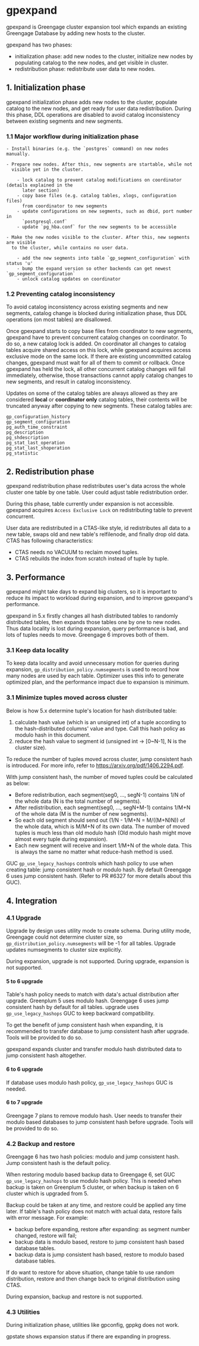 # gpexpand

gpexpand is Greengage cluster expansion tool which expands an existing Greengage
Database by adding new hosts to the cluster.

gpexpand has two phases:

* initialization phase: add new nodes to the cluster, initialize new nodes by
populating catalog to the new nodes, and get visible in cluster.
* redistribution phase: redistribute user data to new nodes.

## 1. Initialization phase

gpexpand initialization phase adds new nodes to the cluster, populate catalog to the new nodes,
and get ready for user data redistribution. During this phase, DDL operations
are disabled to avoid catalog inconsistency between existing segments and new segments.

### 1.1 Major workflow during initialization phase

	- Install binaries (e.g. the `postgres` command) on new nodes manually.

	- Prepare new nodes. After this, new segments are startable, while not
	  visible yet in the cluster.

		- lock catalog to prevent catalog modifications on coordinator (details explained in the
		  later section)
		- copy base files (e.g. catalog tables, xlogs, configuration files)
		  from coordinator to new segments
		- update configurations on new segments, such as dbid, port number in
		  `postgresql.conf`
		- update `pg_hba.conf` for the new segments to be accessible

	- Make the new nodes visible to the cluster. After this, new segments are visible
	  to the cluster, while contains no user data.

		- add the new segments into table `gp_segment_configuration` with status 'u'
		- bump the expand version so other backends can get newest `gp_segment_configuration`
		- unlock catalog updates on coordinator

### 1.2 Preventing catalog inconsistency

To avoid catalog inconsistency across existing segments and new segments,
catalog change is blocked during initialization phase, thus DDL operations (on most
tables) are disallowed.

Once gpexpand starts to copy base files from coordinator to new segments, gpexpand have to
prevent concurrent catalog changes on coordinator. To do so, a new catalog lock is added.
On coordinator all changes to catalog tables acquire shared access on
this lock, while gpexpand acquires access exclusive mode on the same lock. If
there are existing uncommitted catalog changes, gpexpand must wait for all of
them to commit or rollback. Once gpexpand has held the lock, all other concurrent
catalog changes will fail immediately, otherwise, those transactions cannot apply
catalog changes to new segments, and result in catalog inconsistency.

Updates on some of the catalog tables are always allowed as they are
considered __local__ or __coordinator only__ catalog tables, their contents will be
truncated anyway after copying to new segments. These catalog tables are:

    gp_configuration_history
    gp_segment_configuration
    pg_auth_time_constraint
    pg_description
    pg_shdescription
    pg_stat_last_operation
    pg_stat_last_shoperation
    pg_statistic

## 2. Redistribution phase

gpexpand redistribution phase redistributes user's data across the whole cluster
one table by one table. User could adjust table redistribution order.

During this phase, table currently under expansion is not accessible. gpexpand
acquires `Access Exclusive Lock` on redistributing table to prevent concurrent.

User data are redistributed in a CTAS-like style, id redistributes all data to
a new table, swaps old and new table's relfilenode, and finally drop old data.
CTAS has following characteristics:

* CTAS needs no VACUUM to reclaim moved tuples.
* CTAS rebuilds the index from scratch instead of tuple by tuple.

## 3. Performance

gpexpand might take days to expand big clusters, so it is important to reduce its
impact to workload during expansion, and to improve gpexpand's performance.

gpexpand in 5.x firstly changes all hash distributed tables to randomly distributed
tables, then expands those tables one by one to new nodes. Thus data locality is
lost during expansion, query performance is bad, and lots of tuples needs to move.
Greengage 6 improves both of them.

### 3.1 Keep data locality

To keep data locality and avoid unnecessary motion for queries during expansion,
`gp_distribution_policy.numsegments` is used to record how many nodes are used by
each table. Optimizer uses this info to generate optimized plan, and the performance
impact due to expansion is minimum.

### 3.1 Minimize tuples moved across cluster

Below is how 5.x determine tuple's location for hash distributed table:

1. calculate hash value (which is an unsigned int) of a tuple according to the
hash-distributed columns' value and type. Call this hash policy as modulo hash
in this document.
2. reduce the hash value to segment id (unsigned int -> [0~N-1], N is the cluster
size).

To reduce the number of tuples moved across cluster, jump consistent hash is
introduced. For more info, refer to https://arxiv.org/pdf/1406.2294.pdf.

With jump consistent hash, the number of moved tuples could be calculated as below:

* Before redistribution, each segment(seg0, ..., segN-1) contains 1/N of the
whole data (N is the total number of segments).
* After redistribution, each segment(seg0, ..., segN+M-1) contains 1/M+N of the
whole data (M is the number of new segments).
* So each old segment should send out (1/N - 1/M+N = M/((M+N)N)) of the whole data,
which is M/M+N of its own data. The number of moved tuples is much less than old
modulo hash (Old modulo hash might move almost every tuple during expansion).
* Each new segment will receive and insert 1/M+N of the whole data. This is
always the same no matter what reduce-hash method is used.

GUC `gp_use_legacy_hashops` controls which hash policy to use when creating table:
jump consistent hash or modulo hash. By default Greengage 6 uses jump consistent
hash. (Refer to PR #6327 for more details about this GUC).

## 4. Integration

### 4.1 Upgrade

Upgrade by design uses utility mode to create schema. During utility mode, Greengage
could not determine cluster size, so `gp_distribution_policy.numsegments` will be
-1 for all tables. Upgrade updates numsegments to cluster size explicitly.

During expansion, upgrade is not supported. During upgrade, expansion is not supported.

#### 5 to 6 upgrade

Table's hash policy needs to match with data's actual distribution after upgrade.
Greenplum 5 uses modulo hash. Greengage 6 uses jump consistent hash by default
for all tables. upgrade uses `gp_use_legacy_hashops` GUC to keep backward
compatibility.

To get the benefit of jump consistent hash when expanding, it is recommended to
transfer database to jump consistent hash after upgrade. Tools will be provided
to do so.

gpexpand expands cluster and transfer modulo hash distributed data to jump
consistent hash altogether.

#### 6 to 6 upgrade

If database uses modulo hash policy, `gp_use_legacy_hashops` GUC is needed.

#### 6 to 7 upgrade

Greengage 7 plans to remove modulo hash. User needs to transfer their modulo based
databases to jump consistent hash before upgrade. Tools will be provided to do so.

### 4.2 Backup and restore

Greengage 6 has two hash policies: modulo and jump consistent hash. Jump consistent
hash is the default policy.

When restoring modulo based backup data to Greengage 6, set GUC
`gp_use_legacy_hashops` to use modulo hash policy. This is needed when backup is
taken on Greenplum 5 cluster, or when backup is taken on 6 cluster which is
upgraded from 5.

Backup could be taken at any time, and restore could be applied any time later.
If table's hash policy does not match with actual data, restore fails with error
message. For example:

- backup before expanding, restore after expanding: as segment number changed,
restore will fail;
- backup data is modulo based, restore to jump consistent hash based database tables.
- backup data is jump consistent hash based, restore to modulo based database tables.

If do want to restore for above situation, change table to use random distribution,
restore and then change back to original distribution using CTAS.

During expansion, backup and restore is not supported.

### 4.3 Utilities

During initialization phase, utilities like gpconfig, gppkg does not work.

gpstate shows expansion status if there are expanding in progress.
